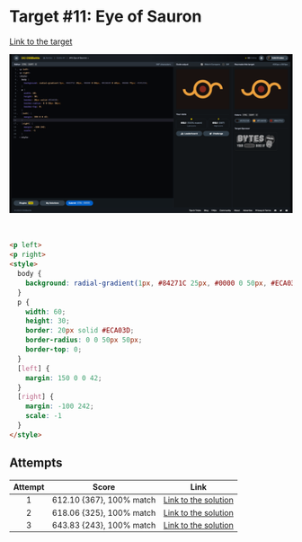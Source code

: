 # Target #11: Eye of Sauron

[Link to the target](https://cssbattle.dev/play/11)

![img](src/images/011_eye-of-sauron.png)

<br>

```html
<p left>
<p right>
<style>
  body {
    background: radial-gradient(1px, #84271C 25px, #0000 0 50px, #ECA03D 0 69px, #0000 71px) #191210;
  }
  p {
    width: 60;
    height: 30;
    border: 20px solid #ECA03D;
    border-radius: 0 0 50px 50px;
    border-top: 0;
  }
  [left] {
    margin: 150 0 0 42;
  }
  [right] {
    margin: -100 242;
    scale: -1
  }
</style>
```


## Attempts
| Attempt | Score | Link |
|:-:|:-:|:-:|
| 1 | 612.10 {367}, 100% match | [Link to the solution](/001-pilot-battle/src/html/011_eye-of-sauron_attempt-01.html) |
| 2 | 618.06 {325}, 100% match | [Link to the solution](/001-pilot-battle/src/html/011_eye-of-sauron_attempt-02.html) |
| 3 | 643.83 {243}, 100% match | [Link to the solution](/001-pilot-battle/src/html/011_eye-of-sauron_attempt-03.html) |